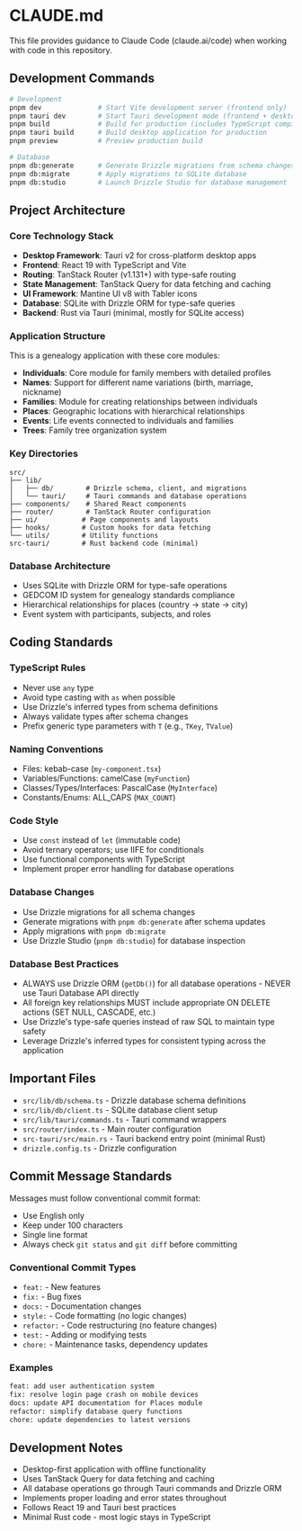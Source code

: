 # CLAUDE.md

This file provides guidance to Claude Code (claude.ai/code) when working with code in this repository.

## Development Commands

```bash
# Development
pnpm dev              # Start Vite development server (frontend only)
pnpm tauri dev        # Start Tauri development mode (frontend + desktop app)
pnpm build            # Build for production (includes TypeScript compilation)
pnpm tauri build      # Build desktop application for production
pnpm preview          # Preview production build

# Database
pnpm db:generate      # Generate Drizzle migrations from schema changes
pnpm db:migrate       # Apply migrations to SQLite database
pnpm db:studio        # Launch Drizzle Studio for database management
```

## Project Architecture

### Core Technology Stack

- **Desktop Framework**: Tauri v2 for cross-platform desktop apps
- **Frontend**: React 19 with TypeScript and Vite
- **Routing**: TanStack Router (v1.131+) with type-safe routing
- **State Management**: TanStack Query for data fetching and caching
- **UI Framework**: Mantine UI v8 with Tabler icons
- **Database**: SQLite with Drizzle ORM for type-safe queries
- **Backend**: Rust via Tauri (minimal, mostly for SQLite access)

### Application Structure

This is a genealogy application with these core modules:

- **Individuals**: Core module for family members with detailed profiles
- **Names**: Support for different name variations (birth, marriage, nickname)
- **Families**: Module for creating relationships between individuals
- **Places**: Geographic locations with hierarchical relationships
- **Events**: Life events connected to individuals and families
- **Trees**: Family tree organization system

### Key Directories

```
src/
├── lib/
│   ├── db/        # Drizzle schema, client, and migrations
│   └── tauri/     # Tauri commands and database operations
├── components/    # Shared React components
├── router/        # TanStack Router configuration
├── ui/           # Page components and layouts
├── hooks/        # Custom hooks for data fetching
└── utils/        # Utility functions
src-tauri/        # Rust backend code (minimal)
```

### Database Architecture

- Uses SQLite with Drizzle ORM for type-safe operations
- GEDCOM ID system for genealogy standards compliance
- Hierarchical relationships for places (country → state → city)
- Event system with participants, subjects, and roles

## Coding Standards

### TypeScript Rules

- Never use `any` type
- Avoid type casting with `as` when possible
- Use Drizzle's inferred types from schema definitions
- Always validate types after schema changes
- Prefix generic type parameters with `T` (e.g., `TKey`, `TValue`)

### Naming Conventions

- Files: kebab-case (`my-component.tsx`)
- Variables/Functions: camelCase (`myFunction`)
- Classes/Types/Interfaces: PascalCase (`MyInterface`)
- Constants/Enums: ALL_CAPS (`MAX_COUNT`)

### Code Style

- Use `const` instead of `let` (immutable code)
- Avoid ternary operators; use IIFE for conditionals
- Use functional components with TypeScript
- Implement proper error handling for database operations

### Database Changes

- Use Drizzle migrations for all schema changes
- Generate migrations with `pnpm db:generate` after schema updates
- Apply migrations with `pnpm db:migrate`
- Use Drizzle Studio (`pnpm db:studio`) for database inspection

### Database Best Practices

- ALWAYS use Drizzle ORM (`getDb()`) for all database operations - NEVER use Tauri Database API directly
- All foreign key relationships MUST include appropriate ON DELETE actions (SET NULL, CASCADE, etc.)
- Use Drizzle's type-safe queries instead of raw SQL to maintain type safety
- Leverage Drizzle's inferred types for consistent typing across the application

## Important Files

- `src/lib/db/schema.ts` - Drizzle database schema definitions
- `src/lib/db/client.ts` - SQLite database client setup
- `src/lib/tauri/commands.ts` - Tauri command wrappers
- `src/router/index.ts` - Main router configuration
- `src-tauri/src/main.rs` - Tauri backend entry point (minimal Rust)
- `drizzle.config.ts` - Drizzle configuration

## Commit Message Standards

Messages must follow conventional commit format:

- Use English only
- Keep under 100 characters
- Single line format
- Always check `git status` and `git diff` before committing

### Conventional Commit Types

- `feat:` - New features
- `fix:` - Bug fixes
- `docs:` - Documentation changes
- `style:` - Code formatting (no logic changes)
- `refactor:` - Code restructuring (no feature changes)
- `test:` - Adding or modifying tests
- `chore:` - Maintenance tasks, dependency updates

### Examples

```bash
feat: add user authentication system
fix: resolve login page crash on mobile devices
docs: update API documentation for Places module
refactor: simplify database query functions
chore: update dependencies to latest versions
```

## Development Notes

- Desktop-first application with offline functionality
- Uses TanStack Query for data fetching and caching
- All database operations go through Tauri commands and Drizzle ORM
- Implements proper loading and error states throughout
- Follows React 19 and Tauri best practices
- Minimal Rust code - most logic stays in TypeScript
